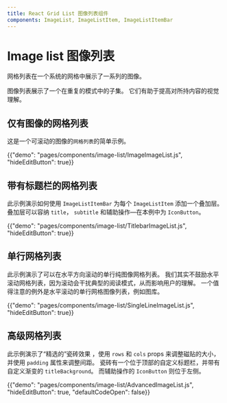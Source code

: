 ```yaml
---
title: React Grid List 图像列表组件
components: ImageList, ImageListItem, ImageListItemBar
---
```


# Image list 图像列表

<p class="description">网格列表在一个系统的网格中展示了一系列的图像。</p>

图像列表展示了一个在重复的模式中的子集。 它们有助于提高对所持内容的视觉理解。

## 仅有图像的网格列表

这是一个可滚动的图像的`网格列表`的简单示例。

{{"demo": "pages/components/image-list/ImageImageList.js", "hideEditButton": true}}

## 带有标题栏的网格列表

此示例演示如何使用 `ImageListItemBar` 为每个 `ImageListItem` 添加一个叠加层。 叠加层可以容纳 `title`， `subtitle` 和辅助操作—在本例中为 `IconButton`。

{{"demo": "pages/components/image-list/TitlebarImageList.js", "hideEditButton": true}}

## 单行网格列表

此示例演示了可以在水平方向滚动的单行纯图像网格列表。 我们其实不鼓励水平滚动网格列表，因为滚动会干扰典型的阅读模式，从而影响用户的理解。 一个值得注意的例外是水平滚动的单行网格图像列表，例如图库。

{{"demo": "pages/components/image-list/SingleLineImageList.js", "hideEditButton": true}}

## 高级网格列表

此示例演示了“精选的”瓷砖效果 ，使用 `rows` 和 `cols` props 来调整磁贴的大小，并使用 `padding` 属性来调整间距。 瓷砖有一个位于顶部的自定义标题栏，并带有自定义渐变的 `titleBackground`。 而辅助操作的 `IconButton` 则位于左侧。

{{"demo": "pages/components/image-list/AdvancedImageList.js", "hideEditButton": true, "defaultCodeOpen": false}}
